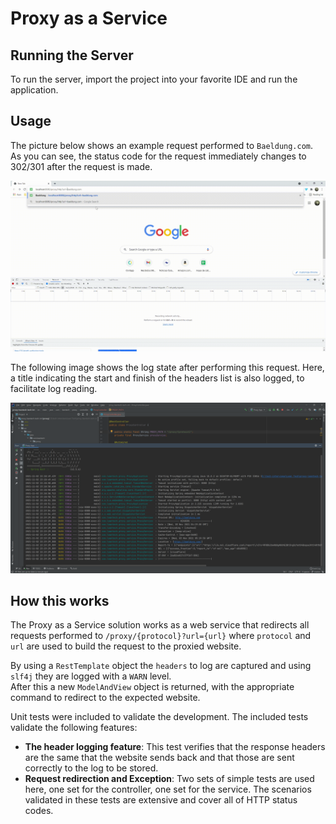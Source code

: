 Proxy as a Service
===

## Running the Server
To run the server, import the project into your favorite IDE and run the application.

## Usage
The picture below shows an example request performed to `Baeldung.com`. As you can see, the status code for the request immediately changes to 302/301 after the request is made.

![ProxyRequest.gif](./assets/SampleRequest.gif)

The following image shows the log state after performing this request. Here, a title indicating the start and finish of the headers list is also logged, to facilitate log reading.

![HeadersLog.png](./assets/HeadersLogging.png)

## How this works
The Proxy as a Service solution works as a web service that redirects all requests performed to `/proxy/{protocol}?url={url}` where `protocol` and `url` are used to build the request to the proxied website.

By using a `RestTemplate` object the `headers` to log are captured and using `slf4j` they are logged with a `WARN` level.<br>
After this a new `ModelAndView` object is returned, with the appropriate command to redirect to the expected website.

Unit tests were included to validate the development. The included tests validate the following features:
- **The header logging feature**: This test verifies that the response headers are the same that the website sends back and that those are sent correctly to the log to be stored.
- **Request redirection and Exception**: Two sets of simple tests are used here, one set for the controller, one set for the service. 
  The scenarios validated in these tests are extensive and cover all of HTTP status codes.